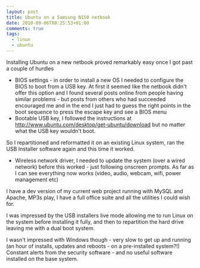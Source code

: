 ```yaml
---
layout: post
title: Ubuntu on a Samsung N150 netbook
date: 2010-09-06T08:25:53+01:00
comments: true
tags:
  - linux
  - ubuntu
---
```


Installing Ubuntu on a new netbook proved remarkably easy once I got past a couple of hurdles

- BIOS settings - in order to install a new OS I needed to configure the BIOS to boot from a USB key. At first it seemed like the netbook didn't offer this option and I found several posts online from people having similar problems - but posts from others who had succeeded encouraged me and in the end I just had to guess the right points in the boot sequence to press the escape key and see a BIOS menu
- Bootable USB key, I followed the instructions at http://www.ubuntu.com/desktop/get-ubuntu/download but no matter what the USB key wouldn't boot.

So I repartitioned and reformatted it on an existing Linux system, ran the USB Installer software again and this time it worked.

- Wireless network driver, I needed to update the system (over a wired network) before this worked - just following onscreen prompts.
  As far as I can see everything now works (video, audio, webcam, wifi, power management etc)

I have a dev version of my current web project running with MySQL and Apache, MP3s play, I have a full office suite and all the utilities I could wish for.

I was impressed by the USB installers live mode allowing me to run Linux on the system before installing it fully, and then to repartition the hard drive leaving me with a dual boot system.

I wasn't impressed with Windows though - very slow to get up and running (an hour of installs, updates and reboots - on a pre-installed system?!)  Constant alerts from the security software - and no useful software installed on the base system.
